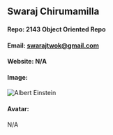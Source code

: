 ## Swaraj Chirumamilla
#### Repo: 2143 Object Oriented Repo
#### Email: swarajtwok@gmail.com
#### Website: N/A
#### Image:
![Albert Einstein](https://cs.msutexas.edu/~griffin/zcloud/zcloud-files/einstein.png)
#### Avatar:
N/A
